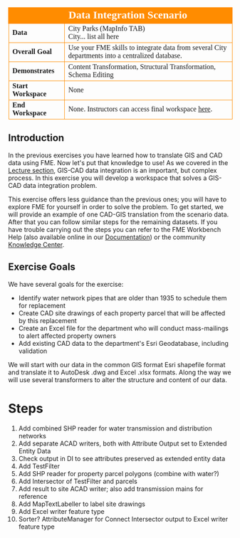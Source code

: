 <!--Exercise Section-->

<table style="border-spacing: 0px;border-collapse: collapse;font-family:serif">
<tr>
<td width=25% style="vertical-align:middle;background-color:darkorange;border: 2px solid darkorange">
<i class="fa fa-cogs fa-lg fa-pull-left fa-fw" style="color:white;padding-right: 12px;vertical-align:text-top"></i>
<span style="color:white;font-size:x-large;font-weight: bold"></span>
</td>
<td style="border: 2px solid darkorange;background-color:darkorange;color:white">
<span style="color:white;font-size:x-large;font-weight: bold">Data Integration Scenario</span>
</td>
</tr>

<tr>
<td style="border: 1px solid darkorange; font-weight: bold">Data</td>
<td style="border: 1px solid darkorange">City Parks (MapInfo TAB)<br>City... list all here</td>
</tr>

<tr>
<td style="border: 1px solid darkorange; font-weight: bold">Overall Goal</td>
<td style="border: 1px solid darkorange">Use your FME skills to integrate data from several City departments into a centralized database.</td>
</tr>

<tr>
<td style="border: 1px solid darkorange; font-weight: bold">Demonstrates</td>
<td style="border: 1px solid darkorange">Content Transformation, Structural Transformation, Schema Editing</td>
</tr>

<tr>
<td style="border: 1px solid darkorange; font-weight: bold">Start Workspace</td>
<td style="border: 1px solid darkorange">None</td>
</tr>

<tr>
<td style="border: 1px solid darkorange; font-weight: bold">End Workspace</td>
<td style="border: 1px solid darkorange">None. Instructors can access final workspace <a href="">here</a>.</td>
</tr>

</table>

## Introduction

In the previous exercises you have learned how to translate GIS and CAD data using FME. Now let's put that knowledge to use! As we covered in the [Lecture section](CADGIS1Lecture\1.01.CADGISIntegration.md), GIS-CAD data integration is an important, but complex process. In this exercise you will develop a workspace that solves a GIS-CAD data integration problem.

This exercise offers less guidance than the previous ones; you will have to explore FME for yourself in order to solve the problem. To get started, we will provide an example of one CAD-GIS translation from the scenario data. After that you can follow similar steps for the remaining datasets. If you have trouble carrying out the steps you can refer to the FME Workbench Help (also available online in our [Documentation](https://support.safe.com/KnowledgeDocumentation)) or the community [Knowledge Center](https://knowledge.safe.com/).

## Exercise Goals

We have several goals for the exercise:

- Identify water network pipes that are older than 1935 to schedule them for replacement
- Create CAD site drawings of each property parcel that will be affected by this replacement
- Create an Excel file for the department who will conduct mass-mailings to alert affected property owners
- Add existing CAD data to the department's Esri Geodatabase, including validation

We will start with our data in the common GIS format Esri shapefile format and translate it to AutoDesk .dwg and Excel .xlsx formats. Along the way we will use several transformers to alter the structure and content of our data.

# Steps

1. Add combined SHP reader for water transmission and distribution networks
2. Add separate ACAD writers, both with Attribute Output set to Extended Entity Data
3. Check output in DI to see attributes preserved as extended entity data
4. Add TestFilter
5. Add SHP reader for property parcel polygons (combine with water?)
5. Add Intersector of TestFilter and parcels
6. Add result to site ACAD writer; also add transmission mains for reference
7. Add MapTextLabeller to label site drawings
8. Add Excel writer feature type
9. Sorter? AttributeManager for
Connect Intersector output to Excel writer feature type

